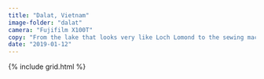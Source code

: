 ```yaml
---
title: "Dalat, Vietnam"
image-folder: "dalat"
camera: "Fujifilm X100T"
copy: "From the lake that looks very like Loch Lomond to the sewing machine that might just have been built in Clydebank, Dalat has a few reminders of home!"
date: "2019-01-12"
---
```


{% include grid.html %}